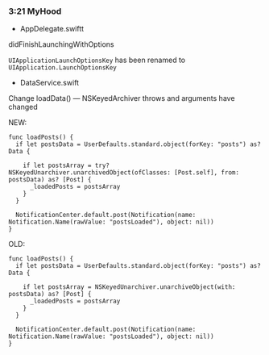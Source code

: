 ### 3:21 MyHood

- AppDelegate.swiftt

didFinishLaunchingWithOptions

`UIApplicationLaunchOptionsKey` has been renamed to `UIApplication.LaunchOptionsKey`


- DataService.swift

Change loadData() — NSKeyedArchiver throws and arguments have changed
 
NEW:
```
func loadPosts() {
  if let postsData = UserDefaults.standard.object(forKey: "posts") as? Data {
            
    if let postsArray = try? NSKeyedUnarchiver.unarchivedObject(ofClasses: [Post.self], from: postsData) as? [Post] {
      _loadedPosts = postsArray
    }
  }
        
  NotificationCenter.default.post(Notification(name: Notification.Name(rawValue: "postsLoaded"), object: nil))
}
```

OLD:
```
func loadPosts() {
  if let postsData = UserDefaults.standard.object(forKey: "posts") as? Data {
            
    if let postsArray = NSKeyedUnarchiver.unarchiveObject(with: postsData) as? [Post] {
      _loadedPosts = postsArray
    }
  }
        
  NotificationCenter.default.post(Notification(name: Notification.Name(rawValue: "postsLoaded"), object: nil))
}
```
